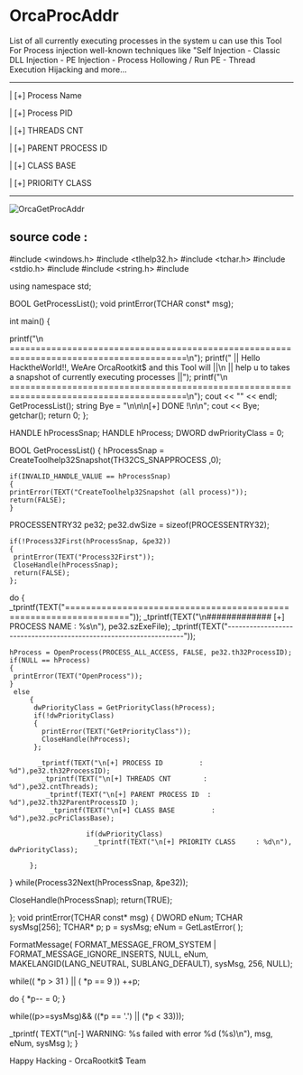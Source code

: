 # OrcaProcAddr

List of all currently executing processes in the system u can use this Tool For Process injection well-known techniques like "Self Injection - Classic DLL Injection - PE Injection - Process Hollowing / Run PE - Thread Execution Hijacking and more...

-------------------------
| [+] Process Name   

| [+] Process PID

| [+] THREADS CNT

| [+] PARENT PROCESS ID

| [+] CLASS BASE

| [+] PRIORITY CLASS

-------------------------


![OrcaGetProcAddr](https://github.com/pjxx01/OrcaProcAddr/assets/111459558/f6deefdf-a0e1-4459-8ddf-6354631a3974)




## source code : 




#include <windows.h>
#include <tlhelp32.h>
#include <tchar.h>
#include <stdio.h>
#include <string>
#include <string.h>
#include <iostream>

using namespace std;

 BOOL GetProcessList();
 void printError(TCHAR const* msg);


int main()
{

  printf("\n ========================================================================================\n");
  printf(" ||            Hello HacktheWorld!!, WeAre OrcaRootkit$ and this Tool will             ||\n ||            help u to takes a snapshot of currently executing processes             ||");
  printf("\n ========================================================================================\n");
  cout << "" << endl;
  GetProcessList();
  string Bye = "\n\n\n[+] DONE !\n\n";
  cout << Bye;
  getchar();
  return 0;
};

  HANDLE hProcessSnap;
  HANDLE hProcess;
  DWORD  dwPriorityClass = 0;

BOOL GetProcessList()
{
  hProcessSnap = CreateToolhelp32Snapshot(TH32CS_SNAPPROCESS ,0);

    if(INVALID_HANDLE_VALUE == hProcessSnap)
    {
    printError(TEXT("CreateToolhelp32Snapshot (all process)"));
    return(FALSE);
    }

  PROCESSENTRY32 pe32;
  pe32.dwSize = sizeof(PROCESSENTRY32);

    if(!Process32First(hProcessSnap, &pe32))
    {
     printError(TEXT("Process32First"));
     CloseHandle(hProcessSnap);
     return(FALSE);
    };


do 
{
   _tprintf(TEXT("=================================================================="));
   _tprintf(TEXT("\n############# [+] PROCESS NAME : %s\n"), pe32.szExeFile);
   _tprintf(TEXT("------------------------------------------------------------------"));


    hProcess = OpenProcess(PROCESS_ALL_ACCESS, FALSE, pe32.th32ProcessID);    
    if(NULL == hProcess)
    {   
     printError(TEXT("OpenProcess"));
    }
     else
         {
          dwPriorityClass = GetPriorityClass(hProcess);
          if(!dwPriorityClass)
          {
            printError(TEXT("GetPriorityClass"));
            CloseHandle(hProcess);   
          };

           _tprintf(TEXT("\n[+] PROCESS ID         : %d"),pe32.th32ProcessID);
            _tprintf(TEXT("\n[+] THREADS CNT        : %d"),pe32.cntThreads);
             _tprintf(TEXT("\n[+] PARENT PROCESS ID  : %d"),pe32.th32ParentProcessID );
              _tprintf(TEXT("\n[+] CLASS BASE         : %d"),pe32.pcPriClassBase);
             
                       if(dwPriorityClass)
                         _tprintf(TEXT("\n[+] PRIORITY CLASS     : %d\n"), dwPriorityClass);
           
         };

} while(Process32Next(hProcessSnap, &pe32));

  CloseHandle(hProcessSnap);
  return(TRUE);

};
void printError(TCHAR const* msg)
{
  DWORD eNum;
  TCHAR sysMsg[256];
  TCHAR* p;
  p = sysMsg;
  eNum = GetLastError( );
  
  FormatMessage( FORMAT_MESSAGE_FROM_SYSTEM | FORMAT_MESSAGE_IGNORE_INSERTS, NULL, eNum, MAKELANGID(LANG_NEUTRAL, SUBLANG_DEFAULT), sysMsg, 256, NULL);


  while(( *p > 31 ) || ( *p == 9 ))
  ++p;
  
  do 
    { 
     *p-- = 0; 
    } 
    
  while((p>=sysMsg)&& ((*p == '.') || (*p < 33)));
  
  _tprintf( TEXT("\n[-] WARNING: %s failed with error %d (%s)\n"), msg, eNum, sysMsg );
}





Happy Hacking - OrcaRootkit$ Team
 
